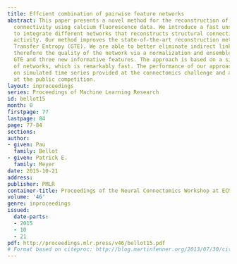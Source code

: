 ```yaml
---
title: Effcient combination of pairwise feature networks
abstract: This paper presents a novel method for the reconstruction of a neural network
  connectivity using calcium fluorescence data. We introduce a fast unsupervised method
  to integrate different networks that reconstructs structural connectivity from neuron
  activity. Our method improves the state-of-the-art reconstruction method General
  Transfer Entropy (GTE). We are able to better eliminate indirect links, improving
  therefore the quality of the network via a normalization and ensemble process of
  GTE and three new informative features. The approach is based on a simple combination
  of networks, which is remarkably fast. The performance of our approach is benchmarked
  on simulated time series provided at the connectomics challenge and also submitted
  at the public competition.
layout: inproceedings
series: Proceedings of Machine Learning Research
id: bellot15
month: 0
firstpage: 77
lastpage: 84
page: 77-84
sections: 
author:
- given: Pau
  family: Bellot
- given: Patrick E.
  family: Meyer
date: 2015-10-21
address: 
publisher: PMLR
container-title: Proceedings of the Neural Connectomics Workshop at ECML 2014
volume: '46'
genre: inproceedings
issued:
  date-parts:
  - 2015
  - 10
  - 21
pdf: http://proceedings.mlr.press/v46/bellot15.pdf
# Format based on citeproc: http://blog.martinfenner.org/2013/07/30/citeproc-yaml-for-bibliographies/
---
```

